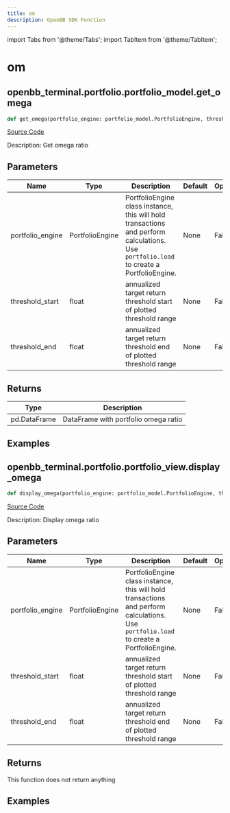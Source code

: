 ```yaml
---
title: om
description: OpenBB SDK Function
---
```


import Tabs from '@theme/Tabs';
import TabItem from '@theme/TabItem';

# om

<Tabs>
<TabItem value="model" label="Model" default>

## openbb_terminal.portfolio.portfolio_model.get_omega

```python title='openbb_terminal/portfolio/portfolio_model.py'
def get_omega(portfolio_engine: portfolio_model.PortfolioEngine, threshold_start: float, threshold_end: float) -> DataFrame
```
[Source Code](https://github.com/OpenBB-finance/OpenBBTerminal/tree/main/openbb_terminal/portfolio/portfolio_model.py#L2034)

Description: Get omega ratio

## Parameters

| Name | Type | Description | Default | Optional |
| ---- | ---- | ----------- | ------- | -------- |
| portfolio_engine | PortfolioEngine | PortfolioEngine class instance, this will hold transactions and perform calculations.<br/>Use `portfolio.load` to create a PortfolioEngine. | None | False |
| threshold_start | float | annualized target return threshold start of plotted threshold range | None | False |
| threshold_end | float | annualized target return threshold end of plotted threshold range | None | False |

## Returns

| Type | Description |
| ---- | ----------- |
| pd.DataFrame | DataFrame with portfolio omega ratio |

## Examples



</TabItem>
<TabItem value="view" label="View">

## openbb_terminal.portfolio.portfolio_view.display_omega

```python title='openbb_terminal/portfolio/portfolio_view.py'
def display_omega(portfolio_engine: portfolio_model.PortfolioEngine, threshold_start: float, threshold_end: float) -> None
```
[Source Code](https://github.com/OpenBB-finance/OpenBBTerminal/tree/main/openbb_terminal/portfolio/portfolio_view.py#L1803)

Description: Display omega ratio

## Parameters

| Name | Type | Description | Default | Optional |
| ---- | ---- | ----------- | ------- | -------- |
| portfolio_engine | PortfolioEngine | PortfolioEngine class instance, this will hold transactions and perform calculations.<br/>Use `portfolio.load` to create a PortfolioEngine. | None | False |
| threshold_start | float | annualized target return threshold start of plotted threshold range | None | False |
| threshold_end | float | annualized target return threshold end of plotted threshold range | None | False |

## Returns

This function does not return anything

## Examples



</TabItem>
</Tabs>